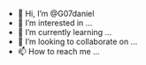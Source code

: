 - 👋 Hi, I’m @G07daniel
- 👀 I’m interested in ...
- 🌱 I’m currently learning ...
- 💞️ I’m looking to collaborate on ...
- 📫 How to reach me ...

<!---
G07daniel/G07daniel is a ✨ special ✨ repository because its `README.md` (_Daniel.g07) appears on your GitHub profile.
You can click the Preview link to take a look at your changes.
--->
